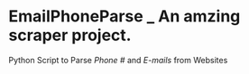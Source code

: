 # EmailPhoneParse _ An amzing scraper project.
Python Script to Parse *Phone #* and *E-mails* from Websites
